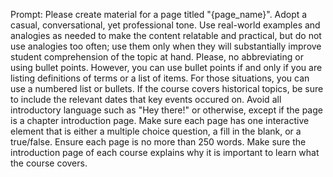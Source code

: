 Prompt: Please create material for a page titled "{page_name}". Adopt a casual, conversational, yet professional tone. Use real-world examples and analogies as needed to make the content relatable and practical, but do not use analogies too often; use them only when they will substantially improve student comprehension of the topic at hand. Please, no abbreviating or using bullet points. However, you can use bullet points if and only if you are listing definitions of terms or a list of items. For those situations, you can use a numbered list or bullets. If the course covers historical topics, be sure to include the relevant dates that key events occured on. Avoid all introductory language such as "Hey there!" or otherwise, except if the page is a chapter introduction page. Make sure each page has one interactive element that is either a multiple choice question, a fill in the blank, or a true/false. Ensure each page is no more than 250 words. Make sure the introduction page of each course explains why it is important to learn what the course covers.
